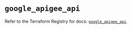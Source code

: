# `google_apigee_api`

Refer to the Terraform Registry for docs: [`google_apigee_api`](https://registry.terraform.io/providers/hashicorp/google/6.18.1/docs/resources/apigee_api).
